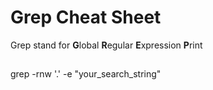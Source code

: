 # Grep Cheat Sheet
Grep stand for
**G**lobal
**R**egular **E**xpression
**P**rint

##
grep -rnw '.' -e "your_search_string"
